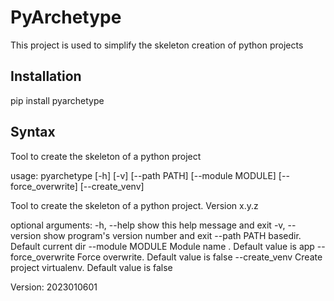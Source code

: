 # PyArchetype

This project is used to simplify the skeleton creation of python projects

## Installation

pip install pyarchetype

## Syntax

Tool to create the skeleton of a python project

usage: pyarchetype [-h] [-v] [--path PATH] [--module MODULE]
                   [--force_overwrite] [--create_venv]

Tool to create the skeleton of a python project. Version x.y.z

optional arguments:
  -h, --help         show this help message and exit
  -v, --version      show program's version number and exit
  --path PATH        basedir. Default current dir
  --module MODULE    Module name . Default value is app
  --force_overwrite  Force overwrite. Default value is false
  --create_venv      Create project virtualenv. Default value is false

Version: 2023010601